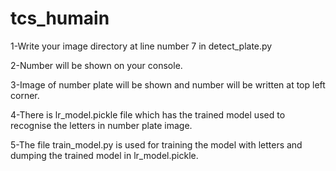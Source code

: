 # tcs_humain

1-Write your image directory at line number 7 in detect_plate.py

2-Number will be shown on your console.

3-Image of number plate will be shown and number will be written at top left corner.

4-There is lr_model.pickle file which has the trained model used to 
  recognise the letters in number plate image.

5-The file train_model.py is used for training the model with letters and 
  dumping the trained model in lr_model.pickle.
